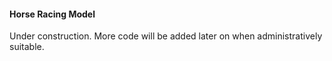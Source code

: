 #### Horse Racing Model

Under construction.
More code will be added later on when administratively suitable.
